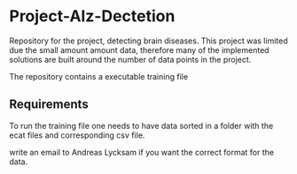 # Project-Alz-Dectetion
Repository for the project, detecting brain diseases. This project was limited due the small amount amount data, therefore many of the implemented solutions are built around the number of data points in the project.

The repository contains a executable training file

## Requirements
 To run the training file one needs to have data sorted in a folder with the ecat files and corresponding csv file. 
 
 
 write an email to Andreas Lycksam if you want the correct format for the data.
